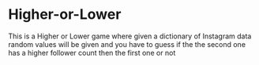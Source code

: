 # Higher-or-Lower
This is a Higher or Lower game where given a dictionary of Instagram data random values will be given and you have to guess if the the second one has a higher follower count then the first one or not
